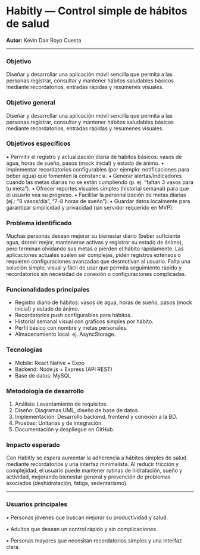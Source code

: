 

# Habitly — Control simple de hábitos de salud



**Autor:** Kevin Dair Royo Cuesta

---


### Objetivo
Diseñar y desarrollar una aplicación móvil sencilla que permita a las personas registrar, consultar y mantener hábitos saludables básicos mediante recordatorios, entradas rápidas y resúmenes visuales.


### Objetivo general
Diseñar y desarrollar una aplicación móvil sencilla que permita a las personas registrar, consultar y mantener hábitos saludables básicos mediante recordatorios, entradas rápidas y resúmenes visuales.



### Objetivos específicos
•	Permitir el registro y actualización diaria de hábitos básicos: vasos de agua, horas de sueño, pasos (mock inicial) y estado de ánimo.
•	Implementar recordatorios configurables (por ejemplo: notificaciones para beber agua) que fomenten la constancia.
•	Generar alertas/indicadores cuando las metas diarias no se están cumpliendo (p. ej. “faltan 3 vasos para tu meta”).
•	Ofrecer reportes visuales simples (historial semanal) para que el usuario vea su progreso.
•	Facilitar la personalización de metas diarias (ej.: “8 vasos/día”, “7–8 horas de sueño”).
•	Guardar datos localmente para garantizar simplicidad y privacidad (sin servidor requerido en MVP).


### Problema identificado 
Muchas personas desean mejorar su bienestar diario (beber suficiente agua, dormir mejor, mantenerse activas y registrar su estado de ánimo), pero terminan olvidando sus metas o pierden el hábito rápidamente. Las aplicaciones actuales suelen ser complejas, piden registros extensos o requieren configuraciones avanzadas que desmotivan al usuario. Falta una solución simple, visual y fácil de usar que permita seguimiento rápido y recordatorios sin necesidad de conexión o configuraciones complicadas.




### Funcionalidades principales
- Registro diario de hábitos: vasos de agua, horas de sueño, pasos (mock inicial) y estado de ánimo.  
- Recordatorios push configurables para hábitos.  
- Historial semanal visual con gráficos simples por hábito.  
- Perfil básico con nombre y metas personales.  
- Almacenamiento local: ej. AsyncStorage.



### Tecnologías
- Mobile: React Native + Expo  
- Backend: Node.js + Express (API REST)  
- Base de datos: MySQL  



### Metodología de desarrollo
1. Análisis: Levantamiento de requisitos.  
2. Diseño: Diagramas UML, diseño de base de datos.  
3. Implementación: Desarrollo backend, frontend y conexión a la BD.  
4. Pruebas: Unitarias y de integración.  
5. Documentación y despliegue en GitHub.



### Impacto esperado
Con Habitly se espera aumentar la adherencia a hábitos simples de salud mediante recordatorios y una interfaz minimalista. Al reducir fricción y complejidad, el usuario puede mantener rutinas de hidratación, sueño y actividad, mejorando bienestar general y prevención de problemas asociados (deshidratación, fatiga, sedentarismo).

---

### Usuarios principales

•	Personas jóvenes que buscan mejorar su productividad y salud.

•	Adultos que desean un control rápido y sin complicaciones.

•	Personas mayores que necesitan recordatorios simples y una interfaz clara.




